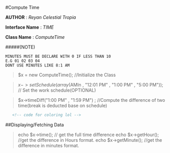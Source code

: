 #Compute Time


**AUTHOR** 			: *Reyan Celestial Tropia*

**Interface Name** 	: *TIME*

**Class Name** 		: *ComputeTime*

#####(NOTE)

	MINUTES MUST BE DECLARE WITH 0 IF LESS THAN 10
	E.G 01 02 03 04
	DONT USE MINUTES LIKE 8:1 AM

>$x = new ComputeTime(); //Initialize the Class

>$x->setSchedule(array($AMIn , "12:01 PM" , "1:00 PM" , "5:00 PM")); // Set the work schedule(OPTIONAL)

>$x->timeDiff("1:00 PM" , "1:59 PM") ; //Compute the difference of two time(break is deducted base on schedule)

```html
   <!-- code for coloring lol -->
```

##Displaying/Fetching Data
> echo $x->time(); // get the full time difference
> echo $x->getHour(); //get the difference in Hours format.
> echo $x->getMinute(); //get the difference in minutes format.
